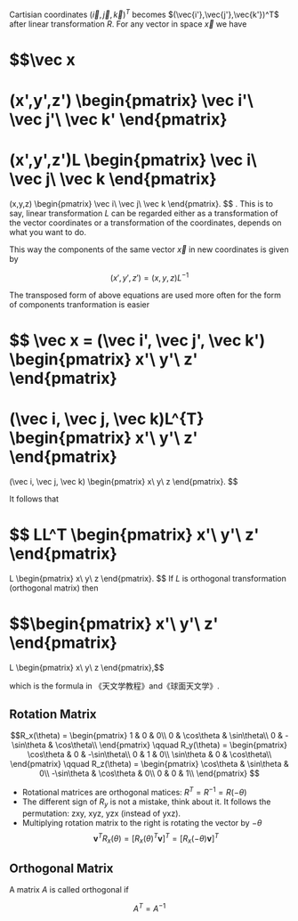Cartisian coordinates $(\vec{i},\vec{j},\vec{k})^T$ becomes $(\vec{i'},\vec{j'},\vec{k'})^T$ after linear transformation $R$. For any vector in space $\vec x$ we have

$$\vec x
=
(x',y',z')
\begin{pmatrix}
\vec i'\\
\vec j'\\
\vec k'
\end{pmatrix}
=
(x',y',z')L
\begin{pmatrix}
\vec i\\
\vec j\\
\vec k
\end{pmatrix}
=
(x,y,z)
\begin{pmatrix}
\vec i\\
\vec j\\
\vec k
\end{pmatrix}.
$$
.
This is to say, linear transformation $L$ can be regarded either as a transformation of the vector coordinates or a transformation of the coordinates, depends on what you want to do.

This way the components of the same vector $\vec x$ in new coordinates is given by

$$(x',y',z') = (x,y,z)L^{-1}$$

The transposed form of above equations are used more often for the form of components tranformation is easier

$$ \vec x = (\vec i', \vec j', \vec k')
\begin{pmatrix}
x'\\
y'\\
z'
\end{pmatrix}
=
(\vec i, \vec j, \vec k)L^{T}
\begin{pmatrix}
x'\\
y'\\
z'
\end{pmatrix}
=
(\vec i, \vec j, \vec k)
\begin{pmatrix}
x\\
y\\
z
\end{pmatrix}.
$$

It follows that 

$$
LL^T
\begin{pmatrix}
x'\\
y'\\
z'
\end{pmatrix}
=
L
\begin{pmatrix}
x\\
y\\
z
\end{pmatrix}.
$$
If $L$ is orthogonal transformation (orthogonal matrix) then

$$\begin{pmatrix}
x'\\
y'\\
z'
\end{pmatrix}
=
L
\begin{pmatrix}
x\\
y\\
z
\end{pmatrix},$$

which is the formula in 《天文学教程》and《球面天文学》.

## Rotation Matrix
$$R_x(\theta) = 
\begin{pmatrix}
1 & 0 & 0\\
0 & \cos\theta & \sin\theta\\
0 & -\sin\theta & \cos\theta\\
\end{pmatrix}
\qquad
R_y(\theta) = 
\begin{pmatrix}
\cos\theta & 0 & -\sin\theta\\
0 & 1 & 0\\
\sin\theta & 0 & \cos\theta\\
\end{pmatrix}
\qquad
R_z(\theta) = 
\begin{pmatrix}
\cos\theta & \sin\theta & 0\\
-\sin\theta & \cos\theta & 0\\
0 & 0 & 1\\
\end{pmatrix}
$$
- Rotational matrices are orthogonal matices: $R^T = R^{-1} = R(-\theta)$
- The different sign of $R_y$ is not a mistake, think about it. It follows the permutation: zxy, xyz, yzx (instead of yxz). 
- Multiplying rotation matrix to the right is rotating the vector by $-\theta$
$$
\boldsymbol{v}^TR_x(\theta) = [R_x(\theta)^T\boldsymbol{v}]^T = [R_x(-\theta) \boldsymbol{v}]^T
$$
## Orthogonal Matrix
A matrix $A$ is called orthogonal if

$$A^{T} = A^{-1}$$